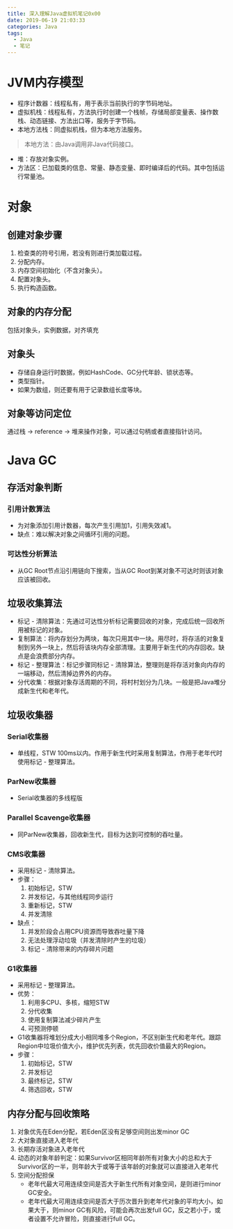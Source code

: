 ```yaml
---
title: 深入理解Java虚拟机笔记0x00
date: 2019-06-19 21:03:33
categories: Java
tags:
  - Java
  - 笔记
---
```


# JVM内存模型

+ 程序计数器：线程私有，用于表示当前执行的字节码地址。
+ 虚拟机栈：线程私有，方法执行时创建一个栈帧，存储局部变量表、操作数栈、动态链接、方法出口等，服务于字节码。
+ 本地方法栈：同虚拟机栈，但为本地方法服务。

> 本地方法：由Java调用非Java代码接口。

- 堆：存放对象实例。
- 方法区：已加载类的信息、常量、静态变量、即时编译后的代码。其中包括运行常量池。

# 对象

## 创建对象步骤

1. 检查类的符号引用，若没有则进行类加载过程。
2. 分配内存。
3. 内存空间初始化（不含对象头）。
4. 配置对象头。
5. 执行构造函数。

## 对象的内存分配

包括对象头，实例数据，对齐填充

##  对象头

- 存储自身运行时数据，例如HashCode、GC分代年龄、锁状态等。
- 类型指针。
- 如果为数组，则还要有用于记录数组长度等块。

## 对象等访问定位

通过栈 -> reference -> 堆来操作对象，可以通过句柄或者直接指针访问。

# Java GC

## 存活对象判断

### 引用计数算法

- 为对象添加引用计数器，每次产生引用加1，引用失效减1。
- 缺点：难以解决对象之间循环引用的问题。

### 可达性分析算法

- 从GC Root节点沿引用链向下搜索，当从GC Root到某对象不可达时则该对象应该被回收。

## 垃圾收集算法

- 标记 - 清除算法：先通过可达性分析标记需要回收的对象，完成后统一回收所用被标记的对象。
- 复制算法：将内存划分为两块，每次只用其中一块。用尽时，将存活的对象复制到另外一块上，然后将该块内存全部清理。主要用于新生代的内存回收。缺点是会浪费部分内存。
- 标记 - 整理算法：标记步骤同标记 - 清除算法，整理则是将存活对象向内存的一端移动，然后清掉边界外的内存。
- 分代收集：根据对象存活周期的不同，将村村划分为几块。一般是把Java堆分成新生代和老年代。

## 垃圾收集器

### Serial收集器

- 单线程，STW 100ms以内。作用于新生代时采用复制算法，作用于老年代时使用标记 - 整理算法。

### ParNew收集器

- Serial收集器的多线程版

### Parallel Scavenge收集器

- 同ParNew收集器，回收新生代，目标为达到可控制的吞吐量。

### CMS收集器

- 采用标记 - 清除算法。
- 步骤：
  1. 初始标记，STW
  2. 并发标记，与其他线程同步运行
  3. 重新标记，STW
  4. 并发清除
- 缺点：
  1. 并发阶段会占用CPU资源而导致吞吐量下降
  2. 无法处理浮动垃圾（并发清除时产生的垃圾）
  3. 标记 - 清除带来的内存碎片问题

### G1收集器

- 采用标记 - 整理算法。
- 优势：
  1. 利用多CPU、多核，缩短STW
  2. 分代收集
  3. 使用复制算法减少碎片产生
  4. 可预测停顿
- G1收集器将堆划分成大小相同堆多个Region，不区别新生代和老年代。跟踪Region中垃圾价值大小，维护优先列表，优先回收价值最大的Region。
- 步骤：
  1. 初始标记，STW
  2. 并发标记
  3. 最终标记，STW
  4. 筛选回收，STW

## 内存分配与回收策略

1. 对象优先在Eden分配，若Eden区没有足够空间则出发minor GC
2. 大对象直接进入老年代
3. 长期存活对象进入老年代
4. 动态的对象年龄判定：如果Survivor区相同年龄所有对象大小的总和大于Survivor区的一半，则年龄大于或等于该年龄的对象就可以直接进入老年代
5. 空间分配担保
   - 老年代最大可用连续空间是否大于新生代所有对象空间，是则进行minor GC安全。
   - 老年代最大可用连续空间是否大于历次晋升到老年代对象的平均大小，如果大于，则minor GC有风险，可能会再次出发full GC，反之若小于，或者设置不允许冒险，则直接进行full GC。